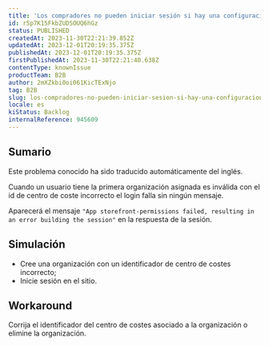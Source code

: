 ```yaml
---
title: 'Los compradores no pueden iniciar sesión si hay una configuración incorrecta en las organizaciones/centros de costes'
id: r5p7K15FkbZUDSOUQ6hGz
status: PUBLISHED
createdAt: 2023-11-30T22:21:39.852Z
updatedAt: 2023-12-01T20:19:35.375Z
publishedAt: 2023-12-01T20:19:35.375Z
firstPublishedAt: 2023-11-30T22:21:40.638Z
contentType: knownIssue
productTeam: B2B
author: 2mXZkbi0oi061KicTExNjo
tag: B2B
slug: los-compradores-no-pueden-iniciar-sesion-si-hay-una-configuracion-incorrecta-en-las-organizacionescentros-de-costes
locale: es
kiStatus: Backlog
internalReference: 945609
---
```


## Sumario

<div class="alert alert-info">
  <p>Este problema conocido ha sido traducido automáticamente del inglés.</p>
</div>


Cuando un usuario tiene la primera organización asignada es inválida con el id de centro de coste incorrecto el login falla sin ningún mensaje.

Aparecerá el mensaje `"App storefront-permissions failed, resulting in an error building the session"` en la respuesta de la sesión.



## Simulación



- Cree una organización con un identificador de centro de costes incorrecto;
- Inicie sesión en el sitio.



## Workaround


Corrija el identificador del centro de costes asociado a la organización o elimine la organización.



